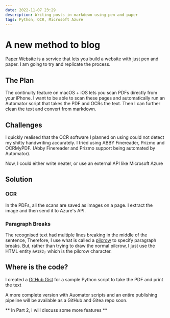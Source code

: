 ```yaml
---
date: 2022-11-07 23:29
description: Writing posts in markdown using pen and paper
tags: Python, OCR, Microsoft Azure
---
```


# A new method to blog

[Paper Website](https://paperwebsite.com) is a service that lets you build a website with just pen and paper. I am going to try and replicate the process.

## The Plan
The continuity feature on macOS + iOS lets you scan PDFs directly from your iPhone. I want to be able to scan these pages and automatically run an Automator script that takes the PDF and OCRs the text. Then I can further clean the text and convert from markdown.

## Challenges

I quickly realised that the OCR software I planned on using could not detect my shitty handwriting accurately. I tried using ABBY Finereader, Prizmo and OCRMyPDF. (Abby Finereader and Prizmo support being automated by Automator).

Now, I could either write neater, or use an external API like Microsoft Azure

## Solution

### OCR

In the PDFs, all the scans are saved as images on a page. I extract the image and then send it to Azure's API. 

### Paragraph Breaks
The recognised text had multiple lines breaking in the middle of the sentence, Therefore, I use what is called a [pilcrow](https://en.wikipedia.org/wiki/Pilcrow) to specify paragraph breaks. But, rather than trying to draw the normal pilcrow, I just use the HTML entity `&#182;` which is the pilcrow character. 

## Where is the code?
I created a [GitHub Gist](https://gist.github.com/navanchauhan/5fc602b1e023b60a66bc63bd4eecd4f8) for a sample Python script to take the PDF and print the text 

A more complete version with Auomator scripts and an entire publishing pipeline will be available as a GitHub and Gitea repo soon.

** In Part 2, I will discuss some more features ** 
